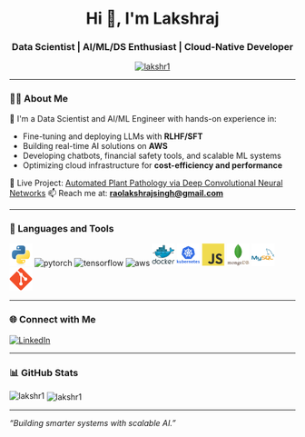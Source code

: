 <h1 align="center">Hi 👋, I'm Lakshraj</h1>
<h3 align="center">Data Scientist | AI/ML/DS Enthusiast | Cloud-Native Developer</h3>

<p align="center">
  <a href="https://github.com/ryo-ma/github-profile-trophy">
    <img src="https://github-profile-trophy.vercel.app/?username=lakshr1&theme=gruvbox" alt="lakshr1" />
  </a>
</p>

---

### 👨‍💻 About Me

🚀 I'm a Data Scientist and AI/ML Engineer with hands-on experience in:
- Fine-tuning and deploying LLMs with **RLHF/SFT**
- Building real-time AI solutions on **AWS**
- Developing chatbots, financial safety tools, and scalable ML systems  
- Optimizing cloud infrastructure for **cost-efficiency and performance**
<!--
🔭 Currently working on: [LLM Integration for Financial Services](https://github.com/Lakshr1/LLM-Integration-for-Financial-Services)  -->

🔭 Live Project: [Automated Plant Pathology via Deep Convolutional Neural Networks](https://plant-disease-detection-lakshr1.streamlit.app/)
📫 Reach me at: **raolakshrajsingh@gmail.com**

---

### 🧰 Languages and Tools

<p align="left">
  <img src="https://raw.githubusercontent.com/devicons/devicon/master/icons/python/python-original.svg" alt="python" width="40" height="40"/> 
  <img src="https://www.vectorlogo.zone/logos/pytorch/pytorch-icon.svg" alt="pytorch" width="40" height="40"/> 
  <img src="https://www.vectorlogo.zone/logos/tensorflow/tensorflow-icon.svg" alt="tensorflow" width="40" height="40"/> 
  <img src="https://raw.githubusercontent.com/devicons/devicon/master/icons/aws/aws-original-wordmark.svg" alt="aws" width="40" height="40"/> 
  <img src="https://raw.githubusercontent.com/devicons/devicon/master/icons/docker/docker-original-wordmark.svg" alt="docker" width="40" height="40"/>
  <img src="https://raw.githubusercontent.com/devicons/devicon/master/icons/kubernetes/kubernetes-plain-wordmark.svg" alt="kubernetes" width="40" height="40"/>
  <img src="https://raw.githubusercontent.com/devicons/devicon/master/icons/javascript/javascript-original.svg" alt="javascript" width="40" height="40"/> 
  <img src="https://raw.githubusercontent.com/devicons/devicon/master/icons/mongodb/mongodb-original-wordmark.svg" alt="mongodb" width="40" height="40"/> 
  <img src="https://raw.githubusercontent.com/devicons/devicon/master/icons/mysql/mysql-original-wordmark.svg" alt="mysql" width="40" height="40"/> 
  <img src="https://raw.githubusercontent.com/devicons/devicon/master/icons/git/git-original.svg" alt="git" width="40" height="40"/>
</p>

---

### 🌐 Connect with Me

<p align="left">
  <a href="https://www.linkedin.com/in/lakshrajr" target="blank">
    <img align="center" src="https://raw.githubusercontent.com/rahuldkjain/github-profile-readme-generator/master/src/images/icons/Social/linked-in-alt.svg" alt="LinkedIn" height="30" width="40" />
  </a>
</p>

---

### 📊 GitHub Stats

<p>
  <img align="left" src="https://github-readme-stats.vercel.app/api/top-langs?username=lakshr1&show_icons=true&locale=en&layout=compact" alt="lakshr1" />
</p>

<p>&nbsp;<img align="center" src="https://github-readme-stats.vercel.app/api?username=lakshr1&show_icons=true&locale=en" alt="lakshr1" /></p>

---

_“Building smarter systems with scalable AI.”_
